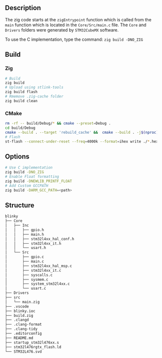 ## Description

The zig code starts at the `zigEntrypoint` function which is called from the `main` function which is located in the `Core/Src/main.c` file.
The `Core` and `Drivers` folders were generated by `STM32CubeMX` software.

To use the C implementation, type the command: `zig build -DNO_ZIG`

## Build

### Zig

```bash
# Build
zig build
# Upload using stlink-tools
zig build flash
# Rmemove .zig-cache folder
zig build clean
```

### CMake

```bash
rm -rf -- build/Debug/* && cmake --preset=Debug .
cd build/Debug
cmake --build . --target 'rebuild_cache' &&  cmake --build . -j$(nproc) --clean-first
# Flash
st-flash --connect-under-reset --freq=4000k --format=ihex write ./*.hex
```

## Options

```bash
# Use C implementation
zig build -DNO_ZIG
# Enable Float formatting
zig build -DNEWLIB_PRINTF_FLOAT
# Add Custom GCCPATH
zig build -DARM_GCC_PATH=<path>
```

## Structure

```bash
blinky
├── Core
│   ├── Inc
│   │   ├── gpio.h
│   │   ├── main.h
│   │   ├── stm32l4xx_hal_conf.h
│   │   ├── stm32l4xx_it.h
│   │   └── usart.h
│   └── Src
│       ├── gpio.c
│       ├── main.c
│       ├── stm32l4xx_hal_msp.c
│       ├── stm32l4xx_it.c
│       ├── syscalls.c
│       ├── sysmem.c
│       ├── system_stm32l4xx.c
│       └── usart.c
├── Drivers
├── src
│   └── main.zig
├── .vscode
├── blinky.ioc
├── build.zig
├── .clangd
├── .clang-format
├── .clang-tidy
├── .editorconfig
├── README.md
├── startup_stm32l476xx.s
├── stm32l476rgtx_flash.ld
└── STM32L476.svd
```
